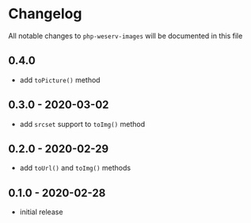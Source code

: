 # Changelog

All notable changes to `php-weserv-images` will be documented in this file

## 0.4.0

- add `toPicture()` method

## 0.3.0 - 2020-03-02

- add `srcset` support to `toImg()` method

## 0.2.0 - 2020-02-29

- add `toUrl()` and `toImg()` methods

## 0.1.0 - 2020-02-28

- initial release
